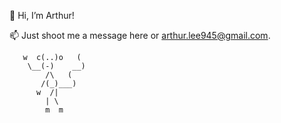 👋 Hi, I’m Arthur!

📫 Just shoot me a message here or  <a href = "mailto:arthur.lee945@gmail.com" target ="_blank">arthur.lee945@gmail.com</a>.
```
   w  c(..)o   (
    \__(-)    __)
        /\   (
       /(_)___)
      w  /|
        | \
        m  m
```



